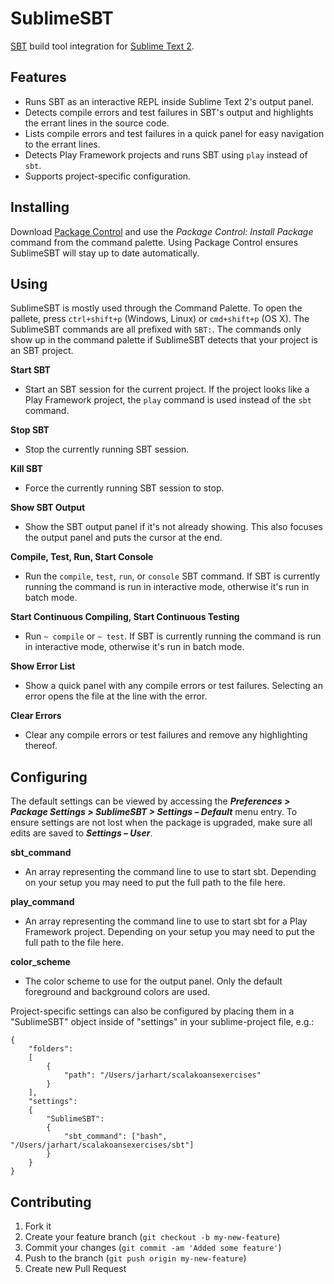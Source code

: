SublimeSBT
==========
[SBT](http://www.scala-sbt.org/) build tool integration for
[Sublime Text 2](http://sublimetext.com/2).

Features
--------
  - Runs SBT as an interactive REPL inside Sublime Text 2's output panel.
  - Detects compile errors and test failures in SBT's output and highlights the
    errant lines in the source code.
  - Lists compile errors and test failures in a quick panel for easy navigation
    to the errant lines.
  - Detects Play Framework projects and runs SBT using `play` instead of `sbt`.
  - Supports project-specific configuration.

Installing
----------
Download [Package Control](http://wbond.net/sublime_packages/package_control)
and use the *Package Control: Install Package* command from the command palette.
Using Package Control ensures SublimeSBT will stay up to date automatically.

Using
-----
SublimeSBT is mostly used through the Command Palette. To open the pallete,
press `ctrl+shift+p` (Windows, Linux) or `cmd+shift+p` (OS X). The SublimeSBT
commands are all prefixed with `SBT:`. The commands only show up in the command
palette if SublimeSBT detects that your project is an SBT project.

**Start SBT**

  - Start an SBT session for the current project. If the project looks like a
    Play Framework project, the `play` command is used instead of the `sbt`
    command.

**Stop SBT**

  - Stop the currently running SBT session.

**Kill SBT**

  - Force the currently running SBT session to stop.

**Show SBT Output**

  - Show the SBT output panel if it's not already showing. This also focuses
    the output panel and puts the cursor at the end.

**Compile, Test, Run, Start Console**

  - Run the `compile`, `test`, `run`, or `console` SBT command. If SBT is
    currently running the command is run in interactive mode, otherwise it's
    run in batch mode.

**Start Continuous Compiling, Start Continuous Testing**

  - Run `~ compile` or `~ test`. If SBT is currently running the command is run
    in interactive mode, otherwise it's run in batch mode.

**Show Error List**

  - Show a quick panel with any compile errors or test failures. Selecting an
    error opens the file at the line with the error.

**Clear Errors**

  - Clear any compile errors or test failures and remove any highlighting
    thereof.

Configuring
-----------
The default settings can be viewed by accessing the ***Preferences >
Package Settings > SublimeSBT > Settings – Default*** menu entry. To ensure
settings are not lost when the package is upgraded, make sure all edits are
saved to ***Settings – User***.

**sbt_command**

  - An array representing the command line to use to start sbt. Depending on
    your setup you may need to put the full path to the file here.

**play_command**

  - An array representing the command line to use to start sbt for a Play
    Framework project. Depending on your setup you may need to put the full
    path to the file here.

**color_scheme**

  - The color scheme to use for the output panel. Only the default foreground
    and background colors are used.

Project-specific settings can also be configured by placing them in a
"SublimeSBT" object inside of "settings" in your sublime-project file, e.g.:

    {
        "folders":
        [
            {
                "path": "/Users/jarhart/scalakoansexercises"
            }
        ],
        "settings":
        {
            "SublimeSBT":
            {
                "sbt_command": ["bash", "/Users/jarhart/scalakoansexercises/sbt"]
            }
        }
    }

Contributing
------------

1. Fork it
2. Create your feature branch (`git checkout -b my-new-feature`)
3. Commit your changes (`git commit -am 'Added some feature'`)
4. Push to the branch (`git push origin my-new-feature`)
5. Create new Pull Request
